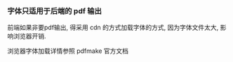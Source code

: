 ### 字体只适用于后端的 pdf 输出

前端如果非要pdf输出, 得采用 cdn 的方式加载字体的方式, 因为字体文件太大, 影响浏览器开销.

浏览器字体加载详情参照 pdfmake 官方文档
